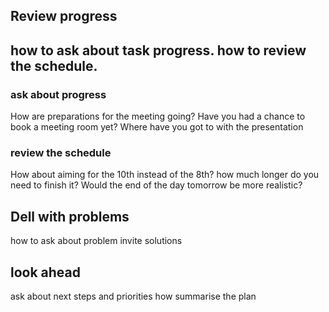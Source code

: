 ## Review progress
how to ask about task progress.
how to review the schedule.
-- 
### ask about progress
How are preparations for the meeting going?
Have you had a chance to book a meeting room yet?
Where have you got to with the presentation
### review the schedule
How about aiming for the 10th instead of the 8th?
how much longer do you need to finish it?
Would the end of the day tomorrow be more realistic?


## Dell with problems
how to ask about problem
invite solutions

## look ahead
ask about next steps and priorities
how summarise the plan

